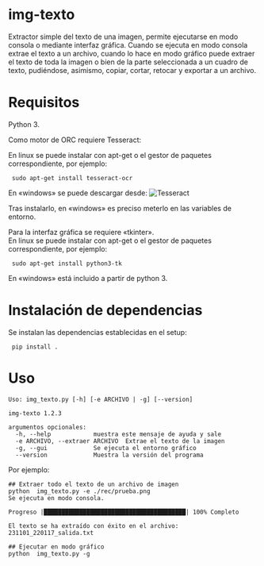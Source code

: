 # img-texto
Extractor simple del texto de una imagen, permite ejecutarse en modo consola o mediante interfaz gráfica. Cuando se ejecuta en modo consola extrae el texto a un archivo, cuando lo hace en modo gráfico puede extraer el texto de toda la imagen o bien de la parte seleccionada a un cuadro de texto, pudiéndose, asimismo, copiar, cortar, retocar y exportar a un archivo.

# Requisitos
 Python 3.

 Como motor de ORC requiere Tesseract:
 
  En linux se puede instalar con apt-get o el gestor de paquetes correspondiente, por ejemplo:
```
 sudo apt-get install tesseract-ocr
 ```
En «windows» se puede descargar desde:
 ![Tesseract](https://github.com/UB-Mannheim/tesseract/wiki)

 Tras instalarlo, en «windows» es preciso meterlo en las variables de entorno.
 
 Para la interfaz gráfica se requiere «tkinter».    
 En linux se puede instalar con apt-get o el gestor de paquetes correspondiente, por ejemplo:
```
 sudo apt-get install python3-tk
 ```
En «windows» está incluido a partir de python 3.

# Instalación de dependencias
Se instalan las dependencias establecidas en el setup:
```
 pip install .    
```
# Uso
```
Uso: img_texto.py [-h] [-e ARCHIVO | -g] [--version]

img-texto 1.2.3

argumentos opcionales:
  -h, --help            muestra este mensaje de ayuda y sale
  -e ARCHIVO, --extraer ARCHIVO  Extrae el texto de la imagen
  -g, --gui             Se ejecuta el entorno gráfico
  --version             Muestra la versión del programa

```
Por ejemplo:
```
## Extraer todo el texto de un archivo de imagen
python  img_texto.py -e ./rec/prueba.png
Se ejecuta en modo consola. 

Progreso |████████████████████████████████████████| 100% Completo

El texto se ha extraído con éxito en el archivo: 231101_220117_salida.txt
```

```
## Ejecutar en modo gráfico
python  img_texto.py -g
```

